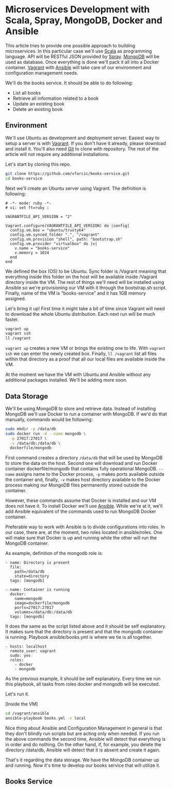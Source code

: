 Microservices Development with Scala, Spray, MongoDB, Docker and Ansible
========================================================================

This article tries to provide one possible approach to building microservices. In this particular case we'll use [Scala](http://www.scala-lang.org/) as programming language. API will be RESTful JSON provided by [Spray](http://spray.io/). [MongoDB](http://www.mongodb.org/) will be used as database. Once everything is done we'll pack it all into a Docker container. [Vagrant](https://www.vagrantup.com/) with [Ansible](http://www.ansible.com/home) will take care of our environment and configuration management needs.

 We'll do the books service. It should be able to do following:

* List all books
* Retrieve all information related to a book
* Update an existing book
* Delete an existing book

Environment
-----------

We'll use Ubuntu as development and deployment server. Easiest way to setup a server is with [Vagrant](https://www.vagrantup.com/). If you don't have it already, please download and install it. You'll also need [Git](http://git-scm.com/) to clone with repository. The rest of the article will not require any additional installations.

Let's start by cloning this repo.

```bash
git clone https://github.com/vfarcic/books-service.git
cd books-service
```

Next we'll create an Ubuntu server using Vagrant. The definition is following:

```
# -*- mode: ruby -*-
# vi: set ft=ruby :

VAGRANTFILE_API_VERSION = "2"

Vagrant.configure(VAGRANTFILE_API_VERSION) do |config|
  config.vm.box = "ubuntu/trusty64"
  config.vm.synced_folder ".", "/vagrant"
  config.vm.provision "shell", path: "bootstrap.sh"
  config.vm.provider "virtualbox" do |v|
    v.name = "books-service"
    v.memory = 1024
  end
end
```

We defined the box (OS) to be Ubuntu. Sync folder is /Vagrant meaning that everything inside this folder on the host will be available inside /Vagrant directory inside the VM. The rest of things we'll need will be installed using Ansible so we're provisioning our VM with it through the bootstrap.sh script. Finally, name of the VM is "books-service" and it has 1GB memory assigned.
 
 Let's bring it up! First time it might take a bit of time since Vagrant will need to download the whole Ubuntu distribution. Each next run will be much faster.

```bash
vagrant up
vagrant ssh
ll /vagrant
```

`vagrant up` creates a new VM or brings the existing one to life. With `vagrant ssh` we can enter the newly created box. Finally, `ll /vagrant` list all files within that directory as a proof that all our local files are available inside the VM. 

At the moment we have the VM with Ubuntu and Ansible without any additional packages installed. We'll be adding more soon.


Data Storage
------------

We'll be using MongoDB to store and retrieve data. Instead of installing MongoDB we'll use Docker to run a container with MongoDB. If we'd do that manually, commands would be following:

```bash
sudo mkdir -p /data/db
sudo docker run -d --name mongodb \
  -p 27017:27017 \
  -v /data/db:/data/db \
  dockerfile/mongodb
```

First command creates a directory `/data/db` that will be used by MongoDB to store the data on the host. Second one will download and run Docker container dockerfile/mongodb that contains fully operational MongoDB. `--name` assigns name to the Docker process, `-p` makes ports available outside the container and, finally, `-v` makes host directory available to the Docker process making our MongoDB files permanently stored outside the container. 

However, these commands assume that Docker is installed and our VM does not have it. To install Docker we'll use [Ansible](http://www.ansible.com/home). While we're at it, we'll add Ansible equivalent of the commands used to run MongoDB Docker container.

Preferable way to work with Ansible is to divide configurations into roles. In our case, there are, at the moment, two roles located in ansible/roles. One will make sure that Docker is up and running while the other will run the MongoDB container.

As example, definition of the mongodb role is:
 
```
- name: Directory is present
  file:
    path=/data/db
    state=directory
  tags: [mongodb]

- name: Container is running
  docker:
    name=mongodb
    image=dockerfile/mongodb
    ports=27017:27017
    volumes=/data/db:/data/db
  tags: [mongodb]
```

It does the same as the script listed above and it should be self explanatory. It makes sure that the directory is present and that the mongodb container is running. Playbook ansible/books.yml is where we tie is all together.

```
- hosts: localhost
  remote_user: vagrant
  sudo: yes
  roles:
    - docker
    - mongodb
```

As the previous example, it should be self explanatory. Every time we run this playbook, all tasks from roles docker and mongodb will be executed.

Let's run it.

[Inside the VM]
```bash
cd /vagrant/ansible
ansible-playbook books.yml -c local
```

Nice thing about Ansible and Configuration Management in general is that they don't blindly run scripts but are acting only when needed. If you run the above commands the second time, Ansible will detect that everything is in order and do nothing. On the other hand, if, for example, you delete the directory /data/db, Ansible will detect that it is absent and create it again.

That's it regarding the data storage. We have the MongoDB container up and running. Now it's time to develop our books service that will utilize it.

Books Service
-------------